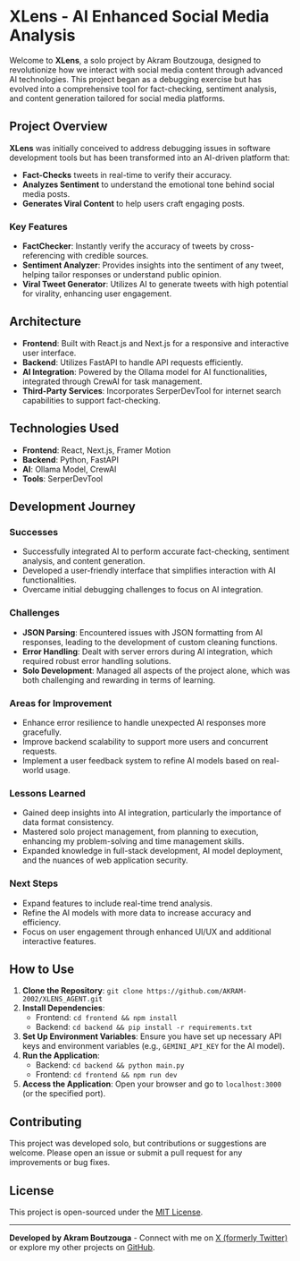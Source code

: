 # XLens - AI Enhanced Social Media Analysis

Welcome to **XLens**, a solo project by Akram Boutzouga, designed to revolutionize how we interact with social media content through advanced AI technologies. This project began as a debugging exercise but has evolved into a comprehensive tool for fact-checking, sentiment analysis, and content generation tailored for social media platforms.

## Project Overview

**XLens** was initially conceived to address debugging issues in software development tools but has been transformed into an AI-driven platform that:

- **Fact-Checks** tweets in real-time to verify their accuracy.
- **Analyzes Sentiment** to understand the emotional tone behind social media posts.
- **Generates Viral Content** to help users craft engaging posts.

### Key Features

- **FactChecker**: Instantly verify the accuracy of tweets by cross-referencing with credible sources.
- **Sentiment Analyzer**: Provides insights into the sentiment of any tweet, helping tailor responses or understand public opinion.
- **Viral Tweet Generator**: Utilizes AI to generate tweets with high potential for virality, enhancing user engagement.

## Architecture

- **Frontend**: Built with React.js and Next.js for a responsive and interactive user interface.
- **Backend**: Utilizes FastAPI to handle API requests efficiently.
- **AI Integration**: Powered by the Ollama model for AI functionalities, integrated through CrewAI for task management.
- **Third-Party Services**: Incorporates SerperDevTool for internet search capabilities to support fact-checking.

## Technologies Used

- **Frontend**: React, Next.js, Framer Motion
- **Backend**: Python, FastAPI
- **AI**: Ollama Model, CrewAI
- **Tools**: SerperDevTool

## Development Journey

### Successes

- Successfully integrated AI to perform accurate fact-checking, sentiment analysis, and content generation.
- Developed a user-friendly interface that simplifies interaction with AI functionalities.
- Overcame initial debugging challenges to focus on AI integration.

### Challenges

- **JSON Parsing**: Encountered issues with JSON formatting from AI responses, leading to the development of custom cleaning functions.
- **Error Handling**: Dealt with server errors during AI integration, which required robust error handling solutions.
- **Solo Development**: Managed all aspects of the project alone, which was both challenging and rewarding in terms of learning.

### Areas for Improvement

- Enhance error resilience to handle unexpected AI responses more gracefully.
- Improve backend scalability to support more users and concurrent requests.
- Implement a user feedback system to refine AI models based on real-world usage.

### Lessons Learned

- Gained deep insights into AI integration, particularly the importance of data format consistency.
- Mastered solo project management, from planning to execution, enhancing my problem-solving and time management skills.
- Expanded knowledge in full-stack development, AI model deployment, and the nuances of web application security.

### Next Steps

- Expand features to include real-time trend analysis.
- Refine the AI models with more data to increase accuracy and efficiency.
- Focus on user engagement through enhanced UI/UX and additional interactive features.

## How to Use

1. **Clone the Repository**: `git clone https://github.com/AKRAM-2002/XLENS_AGENT.git`
2. **Install Dependencies**: 
   - Frontend: `cd frontend && npm install`
   - Backend: `cd backend && pip install -r requirements.txt`
3. **Set Up Environment Variables**: Ensure you have set up necessary API keys and environment variables (e.g., `GEMINI_API_KEY` for the AI model).
4. **Run the Application**:
   - Backend: `cd backend && python main.py`
   - Frontend: `cd frontend && npm run dev`
5. **Access the Application**: Open your browser and go to `localhost:3000` (or the specified port).

## Contributing

This project was developed solo, but contributions or suggestions are welcome. Please open an issue or submit a pull request for any improvements or bug fixes.

## License

This project is open-sourced under the [MIT License](LICENSE).

---

**Developed by Akram Boutzouga** - Connect with me on [X (formerly Twitter)](https://x.com/akramboutzouga) or explore my other projects on [GitHub](https://github.com/AKRAM-2002).